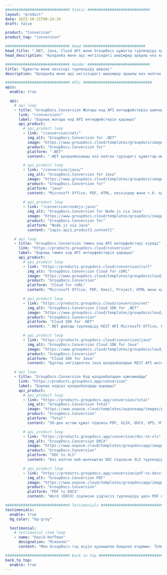 ```yaml
---
############################# Static ############################
layout: "product"
date: 2023-10-31T08:24:24
draft: false

product: "Conversion"
product_tag: "conversion"

############################# Head ############################
head_title: ".NET, Java, Cloud API және GroupDocs құжатты түрлендіру қолданбалары"
head_description: "Қолданба және api негізіндегі шешімдер арқылы кез келген платформада танымал құжат пен кескін файл пішімдерін түрлендіріңіз."

############################# Header ############################
title: "Құжатты және кескінді түрлендіру шешімі"
description: "Қолданба және api негізіндегі шешімдер арқылы кез келген платформада танымал құжат пен кескін файл пішімдерін түрлендіріңіз."

############################# APIs ###############################
apis:
  enable: true

  api:
    # api loop
    - title: "GroupDocs.Conversion Жоғары код API интерфейстерін қамтиды"
      link: "/conversion/"
      label: "Барлық жоғары код API интерфейстерін қараңыз"
      api_product:
        # api_product loop
        - link: "/conversion/net/"
          img_alt: "GroupDocs.Conversion for .NET"
          image: "https://www.groupdocs.cloud/templates/groupdocs/images/product-logos/groupdocs-conversion-net.png"
          product: "GroupDocs.Conversion for"
          platform: ".NET"
          content: ".NET қолданбасының кез келген түріндегі құжаттар мен кескін файл пішімдерін дәл түрлендіру үшін Native .NET API. Түрлендіру кезінде сурет су белгілерін қосуды қолдайды."

        # api_product loop
        - link: "/conversion/java/"
          img_alt: "GroupDocs.Conversion for Java"
          image: "https://www.groupdocs.cloud/templates/groupdocs/images/product-logos/groupdocs-conversion-java.png"
          product: "GroupDocs.Conversion for"
          platform: "Java"
          content: "Microsoft Office, PDF, HTML, кескіндер және т.б. қоса алғанда, барлық салалық стандартты құжат пішімдерін оңай түрлендіру үшін Java қолданбаларын қосыңыз."
          
        # api_product loop
        - link: "/conversion/nodejs-java/"
          img_alt: "GroupDocs.Conversion for Node.js via Java"
          image: "https://www.groupdocs.cloud/templates/groupdocs/images/product-logos/groupdocs-conversion-nodejs-java.png"
          product: "GroupDocs.Conversion for"
          platform: "Node.js via Java"
          content: "{apis.api1.product3_content}"

    # api loop
    - title: "GroupDocs.Conversion төмен код API интерфейстері кіреді"
      link: "https://products.groupdocs.cloud/conversion"
      label: "Барлық төмен код API интерфейстерін қараңыз"
      api_product:
        # api_product loop
        - link: "https://products.groupdocs.cloud/conversion/curl"
          img_alt: "GroupDocs.Conversion Cloud for cURL"
          image: "https://www.groupdocs.cloud/templates/groupdocscloud/images/sdk/272x272/groupdocs_conversion-for-curl.png"
          product: "GroupDocs.Conversion"
          platform: "Cloud for cURL"
          content: "Microsoft Office, PDF, Email, Project, HTML және қолданбаларыңыздағы басқа жалпы файл пішімдерін оңай түрлендіру үшін cURL RESTful файлды түрлендіру API интерфейсімен жұмыс жасаңыз."

        # api_product loop
        - link: "https://products.groupdocs.cloud/conversion/net"
          img_alt: "GroupDocs.Conversion Cloud SDK for .NET"
          image: "https://www.groupdocs.cloud/templates/groupdocscloud/images/sdk/272x272/groupdocs_conversion-for-net.png"
          product: "GroupDocs.Conversion"
          platform: "Cloud SDK for .NET"
          content: ".NET файлды түрлендіру REST API Microsoft Office, PDF, Email, Project, HTML және басқа жалпы файл пішімдерін Cloud SDK көмегімен кез келген платформада оңай түрлендіру."

        # api_product loop
        - link: "https://products.groupdocs.cloud/conversion/java"
          img_alt: "GroupDocs.Conversion Cloud SDK for Java"
          image: "https://www.groupdocs.cloud/templates/groupdocscloud/images/sdk/272x272/groupdocs_conversion-for-java.png"
          product: "GroupDocs.Conversion"
          platform: "Cloud SDK for Java"
          content: "Бұлтқа негізделген Java қолданбаларын REST API интерфейсіне қоңырау шала алатын кез келген платформада кеңейтілген құжаттарды түрлендіру мүмкіндіктерімен байытыңыз."

    # api loop
    - title: "GroupDocs.Conversion Код қолданбаларын қамтымайды"
      link: "https://products.groupdocs.app/conversion"
      label: "Барлық кодсыз қолданбаларды қараңыз"
      api_product:
        # api_product loop
        - link: "https://products.groupdocs.app/conversion/total"
          img_alt: "GroupDocs.Conversion Total"
          image: "https://www.aspose.cloud/templates/asposeapp/images/products/logo/aspose_conversion-app.png"
          product: "GroupDocs.Conversion"
          platform: "Total"
          content: "50-ден астам құжат пішімін PDF, XLSX, DOCX, XPS, HTML және т.б. түрлендіріңіз."

        # api_product loop
        - link: "https://products.groupdocs.app/conversion/doc-to-xls"
          img_alt: "GroupDocs.Conversion DOCX"
          image: "https://www.aspose.cloud/templates/groupdocsapp/images/products/logo/groupdocs_words-app.png"
          product: "GroupDocs.Conversion"
          platform: "DOC to XLS"
          content: "Кез келген веб-шолғыштан DOC пішіміне XLS түрлендіруге арналған тегін қолданба."

        # api_product loop
        - link: "https://products.groupdocs.app/conversion/pdf-to-docx"
          img_alt: "GroupDocs.Conversion PDF"
          image: "https://www.aspose.cloud/templates/groupdocsapp/images/products/logo/groupdocs_pdf-app.png"
          product: "GroupDocs.Conversion"
          platform: "PDF to DOCX"
          content: "Word (DOCX) пішіміне үздіксіз түрлендіру үшін PDF құжаттарыңызды жүктеп салыңыз."

############################# Testimonials ###############################
testimonials:
  enable: true
  bg_color: "bg-gray"

  testimonial:
    # testimonial item loop
    - name: "David Hoffman"
      designation: "Психолог"
      content: "Мен GroupDocs-тің өсуін қуанышпен бақылап отырмын. Толық командаңыздың жауап беруі маған көп көмектесті, мен GroupDocs-те біреумен сөйлескенде, біреу тыңдап, жағдайды жасап жатқанына кепілдік бере аламын."

############################# Back to top ###############################
back_to_top:
  enable: true
---
```

